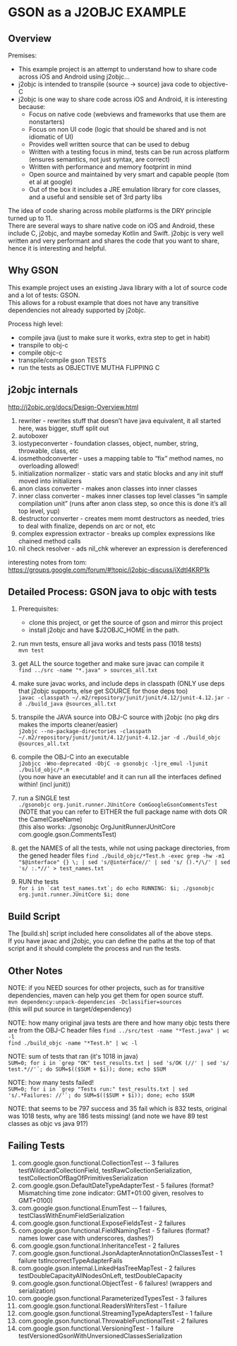 
GSON as a J2OBJC EXAMPLE
========================

Overview
----------

Premises: 
* This example project is an attempt to understand how to share code across iOS and Android using j2objc... 
* j2objc is intended to transpile (source -> source) java code to objective-C   
* j2objc is one way to share code across iOS and Android, it is interesting because: 
   * Focus on native code (webviews and frameworks that use them are nonstarters)
   * Focus on non UI code (logic that should be shared and is not idiomatic of UI)
   * Provides well written source that can be used to debug 
   * Written with a testing focus in mind, tests can be run across platform (ensures semantics, not just syntax, are correct) 
   * Written with performance and memory footprint in mind
   * Open source and maintained by very smart and capable people (tom et al at google) 
   * Out of the box it includes a JRE emulation library for core classes, and a useful and sensible set of 3rd party libs

The idea of code sharing across mobile platforms is the DRY principle turned up to 11.   
There are several ways to share native code on iOS and Android, these include C, j2objc, and maybe someday Kotlin and Swift.  j2objc is very well written and very performant and shares the code that you want to share, hence it is interesting and helpful.   

Why GSON
--------

This example project uses an existing Java library with a lot of source code and a lot of tests: GSON.    
This allows for a robust example that does not have any transitive dependencies not already supported by j2objc. 

Process high level:
* compile java (just to make sure it works, extra step to get in habit) 
* transpile to obj-c
* compile objc-c
* transpile/compile gson TESTS
* run the tests as OBJECTIVE MUTHA FLIPPING C

j2objc internals
-----------------
http://j2objc.org/docs/Design-Overview.html
1. rewriter - rewrites stuff that doesn’t have java equivalent, it all started here, was bigger, stuff split out
2. autoboxer
3. iostypeconverter - foundation classes, object, number, string, throwable, class, etc
4. iosmethodconverter - uses a mapping table to “fix” method names, no overloading allowed!
5. initialization normalizer - static vars and static blocks and any init stuff moved into initializers
6. anon class converter - makes anon classes into inner classes
7. inner class converter - makes inner classes top level classes “in sample compilation unit” (runs after anon class step, so once this is done it’s all top level, yup)
8. destructor converter - creates mem momt destructors as needed, tries to deal with finalize, depends on arc or not, etc
9. complex expression extractor - breaks up complex expressions like chained method calls
10. nil check resolver - ads nil_chk wherever an expression is dereferenced

interesting notes from tom: 
https://groups.google.com/forum/#!topic/j2objc-discuss/iXdtl4KRP1k


Detailed Process: GSON java to objc with tests
----------------------------------------------

1. Prerequisites: 
   * clone this project, or get the source of gson and mirror this project
   * install j2objc and have $J2OBJC_HOME in the path. 

2. run mvn tests, ensure all java works and tests pass (1018 tests)   
```mvn test```

3. get ALL the source together and make sure javac can compile it   
```find ../src -name "*.java" > sources_all.txt```   

4. make sure javac works, and include deps in classpath (ONLY use deps that j2objc supports, else get SOURCE for those deps too)   
```javac -classpath ~/.m2/repository/junit/junit/4.12/junit-4.12.jar -d ./build_java @sources_all.txt```   

5. transpile the JAVA source into OBJ-C source with j2objc (no pkg dirs makes the imports cleaner/easier)   
```j2objc --no-package-directories -classpath ~/.m2/repository/junit/junit/4.12/junit-4.12.jar -d ./build_objc @sources_all.txt```   

6. compile the OBJ-C into an executable   
```j2objcc -Wno-deprecated -ObjC -o gsonobjc -ljre_emul -ljunit ./build_objc/*.m```   
(you now have an executable! and it can run all the interfaces defined within! (incl junit))

7. run a SINGLE test   
```./gsonobjc org.junit.runner.JUnitCore ComGoogleGsonCommentsTest```   
(NOTE that you can refer to EITHER the full package name with dots OR the CamelCaseName)    
(this also works: ./gsonobjc OrgJunitRunnerJUnitCore com.google.gson.CommentsTest)   

8. get the NAMES of all the tests, while not using package directories, from the gened header files 
```find ./build_objc/*Test.h -exec grep -hw -m1 "$@interface" {} \; | sed 's/@interface//' | sed 's/ ().*/\/' | sed 's/ :.*//' > test_names.txt```

9. RUN the tests   
```for i in `cat test_names.txt`; do echo RUNNING: $i; ./gsonobjc org.junit.runner.JUnitCore $i; done```

Build Script   
------------   
The [build.sh] script included here consolidates all of the above steps.   
If you have javac and j2objc, you can define the paths at the top of that script and it should complete the process and run the tests.   


Other Notes
------------

NOTE: if you NEED sources for other projects, such as for transitive dependencies, maven can help you get them for open source stuff.    
```mvn dependency:unpack-dependencies -Dclassifier=sources```   
(this will put source in target/dependency)

NOTE: how many original java tests are there and how many objc tests there are from the OBJ-C header files
```find ../src/test -name "*Test.java" | wc -l```   
```find ./build_objc -name "*Test.h" | wc -l``` 

NOTE: sum of tests that ran (it's 1018 in java)   
```SUM=0; for i in `grep "OK" test_results.txt | sed 's/OK (//' | sed 's/ test.*//'`; do SUM=$(($SUM + $i)); done; echo $SUM```   

NOTE: how many tests failed!   
```SUM=0; for i in `grep "Tests run:" test_results.txt | sed 's/.*Failures: //'`; do SUM=$(($SUM + $i)); done; echo $SUM```   

NOTE: that seems to be 797 success and 35 fail which is 832 tests, original was 1018 tests, why are 186 tests missing! (and note we have 89 test classes as objc vs java 91?)   

Failing Tests
--------------
1. com.google.gson.functional.CollectionTest -- 3 failures testWildcardCollectionField, testRawCollectionSerialization, testCollectionOfBagOfPrimitivesSerialization   
2. com.google.gson.DefaultDateTypeAdapterTest - 5 failures (format? Mismatching time zone indicator: GMT+01:00 given, resolves to GMT+0100)   
3. com.google.gson.functional.EnumTest -- 1 failures, testClassWithEnumFieldSerialization
4. com.google.gson.functional.ExposeFieldsTest - 2 failures 
5. com.google.gson.functional.FieldNamingTest - 5 failures (format? names lower case with underscores, dashes?)
6. com.google.gson.functional.InheritanceTest - 2 failures    
7. com.google.gson.functional.JsonAdapterAnnotationOnClassesTest - 1 failure tstIncorrectTypeAdapterFails   
8. com.google.gson.internal.LinkedHasTreeMapTest - 2 failures testDoubleCapacityAllNodesOnLeft, testDoubleCapacity   
9. com.google.gson.functional.ObjectTest - 6 failures! (wrappers and serialization)   
10. com.google.gson.functional.ParameterizedTypesTest - 3 failures   
11. com.google.gson.functional.ReadersWritersTest - 1 failure   
12. com.google.gson.functional.StreamingTypeAdaptersTest - 1 failure   
13. com.google.gson.functional.ThrowableFunctionalTest - 2 failures   
14. com.google.gson.functional.VersioningTest - 1 failure testVersionedGsonWithUnversionedClassesSerialization





